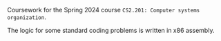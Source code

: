 Coursework for the Spring 2024 course `CS2.201: Computer systems organization`.

The logic for some standard coding problems is written in x86 assembly.
